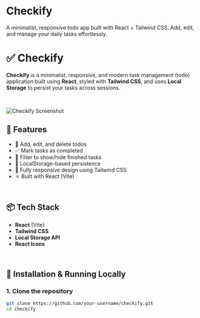 # Checkify
A minimalist, responsive todo app built with React + Tailwind CSS. Add, edit, and manage your daily tasks effortlessly.
# ✅ Checkify

**Checkify** is a minimalist, responsive, and modern task management (todo) application built using **React**, styled with **Tailwind CSS**, and uses **Local Storage** to persist your tasks across sessions.

<br />

![Checkify Screenshot](./sc.png) <!-- Replace with actual screenshot path -->

## 🚀 Features

- 📝 Add, edit, and delete todos
- ✅ Mark tasks as completed
- 🧩 Filter to show/hide finished tasks
- 🧠 LocalStorage-based persistence
- 💅 Fully responsive design using Tailwind CSS
- ⚛️ Built with React (Vite)

<br />

## 📦 Tech Stack

- **React** (Vite)
- **Tailwind CSS**
- **Local Storage API**
- **React Icons**

<br />

## 🔧 Installation & Running Locally

### 1. Clone the repository

```bash
git clone https://github.com/your-username/checkify.git
cd checkify

